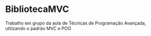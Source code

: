 # BibliotecaMVC
Trabalho em grupo da aula de Técnicas de Programação Avançada, utilizando o padrão MVC e POO
